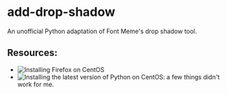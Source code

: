# add-drop-shadow
An unofficial Python adaptation of Font Meme's drop shadow tool.

## Resources:
 - ![Installing Firefox on CentOS](https://www.usessionbuddy.com/post/How-To-Install-Selenium-FireFox-On-Centos/)
 - ![Installing the latest version of Python on CentOS](https://phoenixnap.com/kb/how-to-install-python-3-centos-7): a few things didn't work for me.


